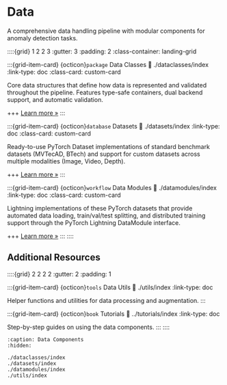 # Data

A comprehensive data handling pipeline with modular components for anomaly detection tasks.

::::{grid} 1 2 2 3
:gutter: 3
:padding: 2
:class-container: landing-grid

:::{grid-item-card} {octicon}`package` Data Classes
:link: ./dataclasses/index
:link-type: doc
:class-card: custom-card

Core data structures that define how data is represented and validated throughout the pipeline. Features type-safe containers, dual backend support, and automatic validation.

+++
[Learn more »](./dataclasses/index)
:::

:::{grid-item-card} {octicon}`database` Datasets
:link: ./datasets/index
:link-type: doc
:class-card: custom-card

Ready-to-use PyTorch Dataset implementations of standard benchmark datasets (MVTecAD, BTech) and support for custom datasets across multiple modalities (Image, Video, Depth).

+++
[Learn more »](./datasets/index)
:::

:::{grid-item-card} {octicon}`workflow` Data Modules
:link: ./datamodules/index
:link-type: doc
:class-card: custom-card

Lightning implementations of these PyTorch datasets that provide automated data loading, train/val/test splitting, and distributed training support through the PyTorch Lightning DataModule interface.

+++
[Learn more »](./datamodules/index)
:::
::::

## Additional Resources

::::{grid} 2 2 2 2
:gutter: 2
:padding: 1

:::{grid-item-card} {octicon}`tools` Data Utils
:link: ./utils/index
:link-type: doc

Helper functions and utilities for data processing and augmentation.
:::

:::{grid-item-card} {octicon}`book` Tutorials
:link: ../tutorials/index
:link-type: doc

Step-by-step guides on using the data components.
:::
::::

```{toctree}
:caption: Data Components
:hidden:

./dataclasses/index
./datasets/index
./datamodules/index
./utils/index
```
